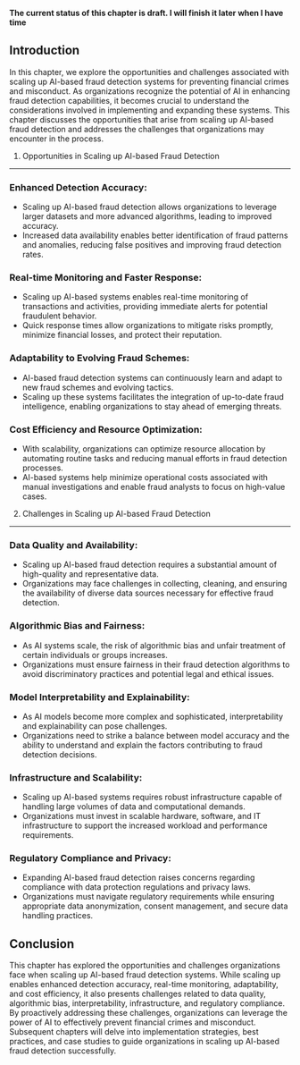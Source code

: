 **The current status of this chapter is draft. I will finish it later when I have time**

Introduction
------------

In this chapter, we explore the opportunities and challenges associated with scaling up AI-based fraud detection systems for preventing financial crimes and misconduct. As organizations recognize the potential of AI in enhancing fraud detection capabilities, it becomes crucial to understand the considerations involved in implementing and expanding these systems. This chapter discusses the opportunities that arise from scaling up AI-based fraud detection and addresses the challenges that organizations may encounter in the process.

1. Opportunities in Scaling up AI-based Fraud Detection
-------------------------------------------------------

### Enhanced Detection Accuracy:

* Scaling up AI-based fraud detection allows organizations to leverage larger datasets and more advanced algorithms, leading to improved accuracy.
* Increased data availability enables better identification of fraud patterns and anomalies, reducing false positives and improving fraud detection rates.

### Real-time Monitoring and Faster Response:

* Scaling up AI-based systems enables real-time monitoring of transactions and activities, providing immediate alerts for potential fraudulent behavior.
* Quick response times allow organizations to mitigate risks promptly, minimize financial losses, and protect their reputation.

### Adaptability to Evolving Fraud Schemes:

* AI-based fraud detection systems can continuously learn and adapt to new fraud schemes and evolving tactics.
* Scaling up these systems facilitates the integration of up-to-date fraud intelligence, enabling organizations to stay ahead of emerging threats.

### Cost Efficiency and Resource Optimization:

* With scalability, organizations can optimize resource allocation by automating routine tasks and reducing manual efforts in fraud detection processes.
* AI-based systems help minimize operational costs associated with manual investigations and enable fraud analysts to focus on high-value cases.

2. Challenges in Scaling up AI-based Fraud Detection
----------------------------------------------------

### Data Quality and Availability:

* Scaling up AI-based fraud detection requires a substantial amount of high-quality and representative data.
* Organizations may face challenges in collecting, cleaning, and ensuring the availability of diverse data sources necessary for effective fraud detection.

### Algorithmic Bias and Fairness:

* As AI systems scale, the risk of algorithmic bias and unfair treatment of certain individuals or groups increases.
* Organizations must ensure fairness in their fraud detection algorithms to avoid discriminatory practices and potential legal and ethical issues.

### Model Interpretability and Explainability:

* As AI models become more complex and sophisticated, interpretability and explainability can pose challenges.
* Organizations need to strike a balance between model accuracy and the ability to understand and explain the factors contributing to fraud detection decisions.

### Infrastructure and Scalability:

* Scaling up AI-based systems requires robust infrastructure capable of handling large volumes of data and computational demands.
* Organizations must invest in scalable hardware, software, and IT infrastructure to support the increased workload and performance requirements.

### Regulatory Compliance and Privacy:

* Expanding AI-based fraud detection raises concerns regarding compliance with data protection regulations and privacy laws.
* Organizations must navigate regulatory requirements while ensuring appropriate data anonymization, consent management, and secure data handling practices.

Conclusion
----------

This chapter has explored the opportunities and challenges organizations face when scaling up AI-based fraud detection systems. While scaling up enables enhanced detection accuracy, real-time monitoring, adaptability, and cost efficiency, it also presents challenges related to data quality, algorithmic bias, interpretability, infrastructure, and regulatory compliance. By proactively addressing these challenges, organizations can leverage the power of AI to effectively prevent financial crimes and misconduct. Subsequent chapters will delve into implementation strategies, best practices, and case studies to guide organizations in scaling up AI-based fraud detection successfully.
